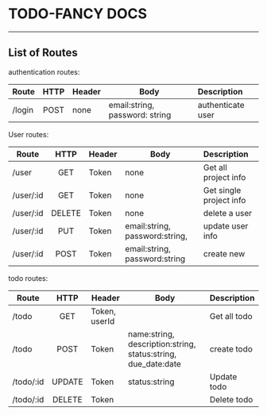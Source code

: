 # TODO-FANCY DOCS

-----------------------
## List of Routes

 authentication routes:

| Route         | HTTP          | Header | Body| Description          | 
| ------------- |:-------------:|-----------| ------------| :------------------- |
| /login| POST | none | email:string, password: string | authenticate user |


User routes:

| Route         | HTTP          | Header | Body| Description          | 
| ------------- |:-------------:|-----------| ------------| :------------------- |
| /user     | GET        |Token | none | Get all project info     | 
| /user/:id | GET |Token | none |Get single project info |
| /user/:id  | DELETE |Token | none |delete a user    |
| /user/:id  | PUT |Token | email:string, password:string,|update user info    |
| /user/:id  | POST |Token | email:string, password:string|create new |


todo routes:

| Route         | HTTP          | Header | Body| Description          | 
| ------------- |:-------------:|-----------| ------------| :------------------- |
| /todo   | GET        |Token, userId | | Get all todo | 
| /todo    | POST       |Token | name:string, description:string, status:string, due_date:date| create todo    | 
| /todo/:id    | UPDATE     |Token | status:string| Update todo     |
| /todo/:id    | DELETE      |Token | | Delete todo |






